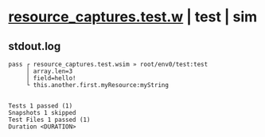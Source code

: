 # [resource_captures.test.w](../../../../../examples/tests/valid/resource_captures.test.w) | test | sim

## stdout.log
```log
pass ┌ resource_captures.test.wsim » root/env0/test:test
     │ array.len=3
     │ field=hello!
     └ this.another.first.myResource:myString
 
 
Tests 1 passed (1)
Snapshots 1 skipped
Test Files 1 passed (1)
Duration <DURATION>
```

